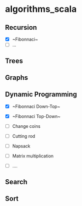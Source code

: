 # algorithms_scala

## Recursion
- [x] ~Fibonnaci~
- [ ] ...

## Trees

## Graphs

## Dynamic Programming
- [x] ~Fibonnaci Down-Top~
- [x] ~Fibonnaci Top-Down~
- [ ] Change coins
- [ ] Cutting rod
- [ ] Napsack
- [ ] Matrix multiplication
- [ ] ....


## Search

## Sort

